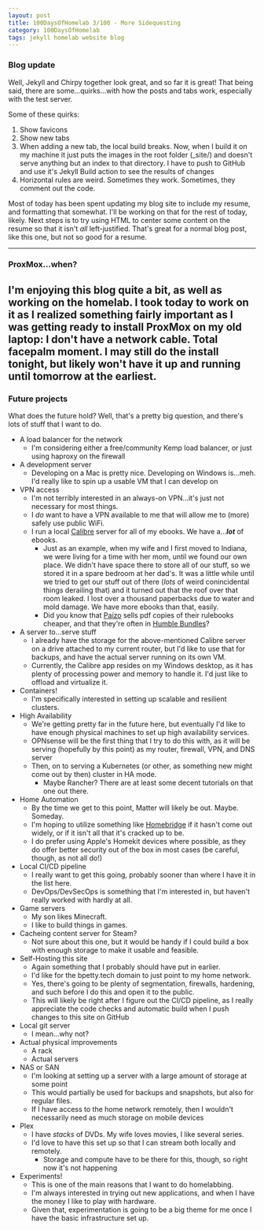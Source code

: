 ```yaml
---
layout: post
title: 100DaysOfHomelab 3/100 - More Sidequesting
category: 100DaysOfHomelab
tags: jekyll homelab website blog
---
```


### Blog update
Well, Jekyll and Chirpy together look great, and so far it is great! That being said, there are some...quirks...with how the posts and tabs work, especially with the test server.

Some of these quirks:
1. Show favicons
2. Show new tabs
3. When adding a new tab, the local build breaks. Now, when I build it on my machine it just puts the images in the root folder (_site/) and doesn't serve anything but an index to that directory. I have to push to GitHub and use it's Jekyll Build action to see the results of changes
4. Horizontal rules are weird. Sometimes they work. Sometimes, they comment out the code.

Most of today has been spent updating my blog site to include my resume, and formatting that somewhat. I'll be working on that for the rest of today, likely. Next steps is to try using HTML to center some content on the resume so that it isn't _all_ left-justified. That's great for a normal blog post, like this one, but not so good for a resume.

----
### ProxMox...when?
I'm enjoying this blog quite a bit, as well as working on the homelab. I took today to work on it as I realized something fairly important as I was getting ready to install ProxMox on my old laptop: I don't have a network cable. Total facepalm moment. I may still do the install tonight, but likely won't have it up and running until tomorrow at the earliest.
----
### Future projects
What does the future hold? Well, that's a pretty big question, and there's lots of stuff that I want to do.
* A load balancer for the network
	- I'm considering either a free/community Kemp load balancer, or just using haproxy on the firewall
* A development server
	- Developing on a Mac is pretty nice. Developing on Windows is...meh. I'd really like to spin up a usable VM that I can develop on
* VPN access
	- I'm not terribly interested in an always-on VPN...it's just not necessary for most things.
	- I _do_ want to have a VPN available to me that will allow me to (more) safely use public WiFi.
	- I run a local [Calibre](https://calibre-ebook.com/) server for all of my ebooks. We have a..._**lot**_ of ebooks.
		+ Just as an example, when my wife and I first moved to Indiana, we were living for a time with her mom, until we found our own place. We didn't have space there to store all of our stuff, so we stored it in a spare bedroom at her dad's. It was a little while until we tried to get our stuff out of there (_lots_ of weird conincidental things derailing that) and it turned out that the roof over that room leaked. I lost over a thousand paperbacks due to water and mold damage. We have more ebooks than that, easily.
		+ Did you know that [Paizo](https://paizo.com/) sells pdf copies of their rulebooks cheaper, and that they're often in [Humble Bundles](https://www.humblebundle.com/)?
* A server to...serve stuff 
	- I already have the storage for the above-mentioned Calibre server on a drive attached to my current router, but I'd like to use that for backups, and have the actual server running on its own VM.
	- Currently, the Calibre app resides on my Windows desktop, as it has plenty of processing power and memory to handle it. I'd just like to offload and virtualize it.
* Containers!
	- I'm specifically interested in setting up scalable and resilient clusters.
* High Availability
	- We're getting pretty far in the future here, but eventually I'd like to have enough physical machines to set up high availability services.
	- OPNsense will be the first thing that I try to do this with, as it will be serving (hopefully by this point) as my router, firewall, VPN, and DNS server
	- Then, on to serving a Kubernetes (or other, as something new might come out by then) cluster in HA mode.
		+ Maybe Rancher? There are at least some decent tutorials on that one out there.
* Home Automation
	- By the time we get to this point, Matter will likely be out. Maybe. Someday.
	- I'm hoping to utilize something like [Homebridge](https://homebridge.io/) if it hasn't come out widely, or if it isn't all that it's cracked up to be.
	- I do prefer using Apple's Homekit devices where possible, as they do offer better security out of the box in most cases (be careful, though, as not all do!)
* Local CI/CD pipeline
	- I really want to get this going, probably sooner than where I have it in the list here.
	- DevOps/DevSecOps is something that I'm interested in, but haven't really worked with hardly at all.
* Game servers
	- My son likes Minecraft.
	- I like to build things in games.
* Cacheing content server for Steam?
	- Not sure about this one, but it would be handy if I could build a box with enough storage to make it usable and feasible.
* Self-Hosting this site
	- Again something that I probably should have put in earlier.
	- I'd like for the bpetty.tech domain to just point to my home network.
	- Yes, there's going to be plenty of segmentation, firewalls, hardening, and such before I do this and open it to the public.
	- This will likely be right after I figure out the CI/CD pipeline, as I really appreciate the code checks and automatic build when I push changes to this site on GitHub
* Local git server
	- I mean...why not?
* Actual physical improvements
	- A rack
	- Actual servers
* NAS or SAN
	- I'm looking at setting up a server with a large amount of storage at some point
	- This would partially be used for backups and snapshots, but also for regular files.
	- If I have access to the home network remotely, then I wouldn't necessarily need as much storage on mobile devices
* Plex
	- I have _stacks_ of DVDs. My wife loves movies, I like several series.
	- I'd love to have this set up so that I can stream both locally and remotely.
		+ Storage and compute have to be there for this, though, so right now it's not happening
* Experiments!
	- This is one of the main reasons that I want to do homelabbing.
	- I'm always interested in trying out new applications, and when I have the money I like to play with hardware.
	- Given that, experimentation is going to be a big theme for me once I have the basic infrastructure set up.